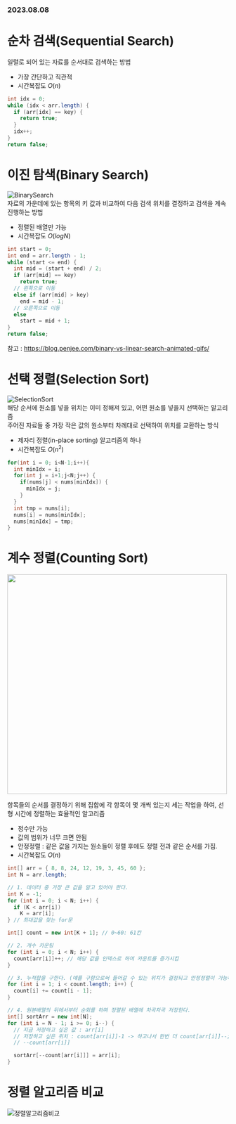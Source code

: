 ### 2023.08.08
# 순차 검색(Sequential Search)
일렬로 되어 있는 자료를 순서대로 검색하는 방법
- 가장 간단하고 직관적
- 시간복잡도 $O(n)$
```java
int idx = 0;
while (idx < arr.length) {
  if (arr[idx] == key) {
    return true;
  }
  idx++;
}
return false;
```
# 이진 탐색(Binary Search)
![BinarySearch](https://github.com/namoo1818/TIL/assets/50236187/eb9d2964-95c2-4575-9a04-8786d9d8f1b7)  
자료의 가운데에 있는 항목의 키 값과 비교하여 다음 검색 위치를 결정하고 검색을 계속 진행하는 방법
- 정렬된 배열만 가능
- 시간복잡도 $O(logN)$  
```java
int start = 0;
int end = arr.length - 1;
while (start <= end) {
  int mid = (start + end) / 2;
  if (arr[mid] == key)
    return true;
  // 왼쪽으로 이동
  else if (arr[mid] > key)
    end = mid - 1;
  // 오른쪽으로 이동
  else
    start = mid + 1;
}
return false;
```
참고 : https://blog.penjee.com/binary-vs-linear-search-animated-gifs/

# 선택 정렬(Selection Sort)
![SelectionSort](https://github.com/namoo1818/TIL/assets/50236187/023a5426-7ed9-4eeb-8e46-52a1a2bdfc88)  
해당 순서에 원소를 넣을 위치는 이미 정해져 있고, 어떤 원소를 넣을지 선택하는 알고리즘  
주어진 자료들 중 가장 작은 값의 원소부터 차례대로 선택하여 위치를 교환하는 방식  
- 제자리 정렬(in-place sorting) 알고리즘의 하나
- 시간복잡도 $O(n^2)$
```java
for(int i = 0; i<N-1;i++){
  int minIdx = i; 
  for(int j = i+1;j<N;j++) {
    if(nums[j] < nums[minIdx]) {
      minIdx = j;
    }	
  }
  int tmp = nums[i];
  nums[i] = nums[minIdx];
  nums[minIdx] = tmp;
}
```
# 계수 정렬(Counting Sort)
<img src="https://github.com/namoo1818/TIL/assets/50236187/f8a3e7f4-54e5-4548-8cbd-8aef92aeb711"  width="500">   

항목들의 순서를 결정하기 위해 집합에 각 항목이 몇 개씩 있는지 세는 작업을 하여, 선형 시간에 정렬하는 효율적인 알고리즘    
- 정수만 가능
- 값의 범위가 너무 크면 안됨
- 안정정렬 : 같은 값을 가지는 원소들이 정렬 후에도 정렬 전과 같은 순서를 가짐.
- 시간복잡도 $O(n)$
```java
int[] arr = { 8, 8, 24, 12, 19, 3, 45, 60 };
int N = arr.length;

// 1. 데이터 중 가장 큰 값을 알고 있어야 한다.
int K = -1;
for (int i = 0; i < N; i++) {
  if (K < arr[i])
    K = arr[i];
} // 최대값을 찾는 for문

int[] count = new int[K + 1]; // 0~60: 61칸

// 2. 개수 카운팅
for (int i = 0; i < N; i++) {
  count[arr[i]]++; // 해당 값을 인덱스로 하여 카운트를 증가시킴
}

// 3. 누적합을 구한다. (얘를 구함으로써 들어갈 수 있는 위치가 결정되고 안정정렬이 가능하다)
for (int i = 1; i < count.length; i++) {
  count[i] += count[i - 1];
}

// 4. 원본배열의 뒤에서부터 순회를 하며 정렬된 배열에 차곡차곡 저장한다.
int[] sortArr = new int[N];
for (int i = N - 1; i >= 0; i--) {
  // 지금 저장하고 싶은 값 : arr[i]
  // 저장하고 싶은 위치 : count[arr[i]]-1 -> 하고나서 한번 더 count[arr[i]]--;
  // --count[arr[i]]

  sortArr[--count[arr[i]]] = arr[i];
}
```
# 정렬 알고리즘 비교
![정렬알고리즘비교](https://github.com/namoo1818/TIL/assets/50236187/88845a7b-c8c4-4cc3-82f6-e2f4581099f9)  
